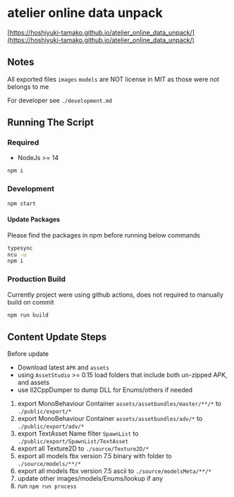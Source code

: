 # atelier online data unpack

[https://hoshiyuki-tamako.github.io/atelier_online_data_unpack/](https://hoshiyuki-tamako.github.io/atelier_online_data_unpack/)

## Notes

All exported files `images` `models` are NOT license in MIT as those were not belongs to me

For developer see `./development.md`

## Running The Script

### Required

- NodeJs >= 14

```bash
npm i
```

### Development

```bash
npm start
```

#### Update Packages

Please find the packages in npm before running below commands

```bash
typesync
ncu -u
npm i
```

### Production Build

Currently project were using github actions, does not required to manually build on commit

```bash
npm run build
```

## Content Update Steps

Before update

- Download latest `APK` and `assets`
- using `AssetStudio` >= 0.15 load folders that include both un-zipped APK, and assets
- use Il2CppDumper to dump DLL for Enums/others if needed

1. export MonoBehaviour Container `assets/assetbundles/master/**/*` to `./public/export/*`
2. export MonoBehaviour Container `assets/assetbundles/adv/*` to `./public/export/adv/*`
3. export TextAsset Name filter `SpawnList` to `./public/export/SpawnList/TextAsset`
4. export all Texture2D to `./source/Texture2D/*`
5. export all models fbx version 7.5 binary with folder to `./source/models/**/*`
6. export all models fbx version 7.5 ascii to `./source/modelsMeta/**/*`
7. update other images/models/Enums/lookup if any
8. run `npm run process`

